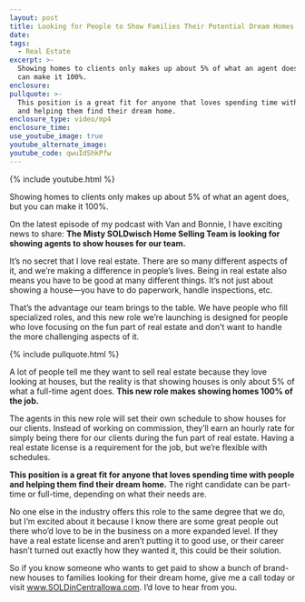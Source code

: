 ```yaml
---
layout: post
title: Looking for People to Show Families Their Potential Dream Homes
date:
tags:
  - Real Estate
excerpt: >-
  Showing homes to clients only makes up about 5% of what an agent does, but you
  can make it 100%.
enclosure:
pullquote: >-
  This position is a great fit for anyone that loves spending time with people
  and helping them find their dream home.
enclosure_type: video/mp4
enclosure_time:
use_youtube_image: true
youtube_alternate_image:
youtube_code: qwuIdShkPfw
---
```


{% include youtube.html %}

Showing homes to clients only makes up about 5% of what an agent does, but you can make it 100%.

On the latest episode of my podcast with Van and Bonnie, I have exciting news to share: **The Misty SOLDwisch Home Selling Team is looking for showing agents to show houses for our team. &nbsp;**

It’s no secret that I love real estate. There are so many different aspects of it, and we’re making a difference in people’s lives. Being in real estate also means you have to be good at many different things. It’s not just about showing a house—you have to do paperwork, handle inspections, etc.&nbsp;

That’s the advantage our team brings to the table. We have people who fill specialized roles, and this new role we’re launching is designed for people who love focusing on the fun part of real estate and don’t want to handle the more challenging aspects of it.&nbsp;

{% include pullquote.html %}

A lot of people tell me they want to sell real estate because they love looking at houses, but the reality is that showing houses is only about 5% of what a full-time agent does. **This new role makes showing homes 100% of the job.&nbsp;**

The agents in this new role will set their own schedule to show houses for our clients. Instead of working on commission, they’ll earn an hourly rate for simply being there for our clients during the fun part of real estate. Having a real estate license is a requirement for the job, but we’re flexible with schedules.

**This position is a great fit for anyone that loves spending time with people and helping them find their dream home.** The right candidate can be part-time or full-time, depending on what their needs are.&nbsp;

No one else in the industry offers this role to the same degree that we do, but I’m excited about it because I know there are some great people out there who’d love to be in the business on a more expanded level. If they have a real estate license and aren’t putting it to good use, or their career hasn’t turned out exactly how they wanted it, this could be their solution.

So if you know someone who wants to get paid to show a bunch of brand-new houses to families looking for their dream home, give me a call today or visit www.SOLDinCentralIowa.com. I’d love to hear from you.